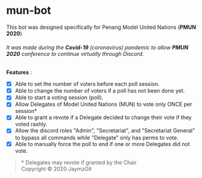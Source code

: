 # mun-bot

This bot was designed specifically for Penang Model United Nations 
(**PMUN 2020**)
###### It was made during the **Covid-19** (coronavirus) pandemic to allow **PMUN 2020** conference to continue virtually through Discord.

**Features** :
- [x] Able to set the number of voters before each poll session. 
- [x] Able to change the number of voters if a poll has not been done yet.
- [x] Able to start a voting session (poll).
- [x] Allow Delegates of Model United Nations (MUN) to vote only ONCE per session*
- [x] Able to grant a revote if a Delegate decided to change their vote if they voted rashly.
- [x] Allow the discord roles "Admin", "Secretariat", and "Secretariat General" to bypass all commands while "Delegate" only has perms to vote.
- [x] Able to manually force the poll to end if one or more Delegates did not vote.
> \* Delegates may revote if granted by the Chair\
> Copyright © 2020 JaymzGit

